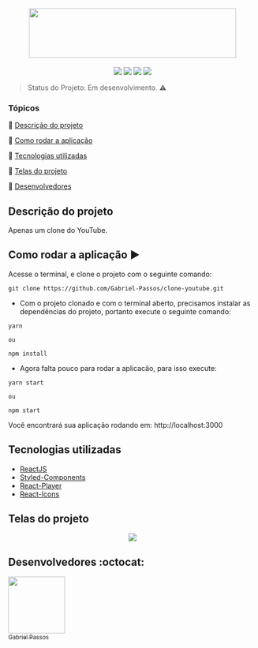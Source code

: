 <h1 align="center" >
  <img height="100px" width="420px" src="https://user-images.githubusercontent.com/43184223/88628812-dc63a600-d084-11ea-9ca5-7d84c19efa4e.png">
</h1>

<p align="center">
  <a href="https://reactjs.org/"><img src="https://img.shields.io/static/v1?label=React&message=16.13.1&color=blue&style=flat"/><a/>
  <a href="https://styled-components.com/"><img src="https://img.shields.io/static/v1?label=Styled-Components&message=5.1.1&color=blue&style=flat"/></a>
  <a href="https://github.com/CookPete/react-player"><img src="https://img.shields.io/static/v1?label=React-Player&message=2.5.0&color=blue&style=flat"/><a/>
  <a href="https://react-icons.github.io/react-icons/"><img src="https://img.shields.io/static/v1?label=React-Icons&message=3.10.0&color=blue&style=flat"/><a/>
</p>
  
> Status do Projeto: Em desenvolvimento. :warning:

### Tópicos 

:small_blue_diamond: [Descrição do projeto](#descrição-do-projeto)

:small_blue_diamond: [Como rodar a aplicação](#como-rodar-a-aplicação-arrow_forward)

:small_blue_diamond: [Tecnologias utilizadas](#tecnologias-utilizadas)

:small_blue_diamond: [Telas do projeto](#telas-do-projeto)

:small_blue_diamond: [Desenvolvedores](#desenvolvedores-octocat)

## Descrição do projeto

<p align="justify">
  Apenas um clone do YouTube. 
</p>


## Como rodar a aplicação :arrow_forward:

Acesse o terminal, e clone o projeto com o seguinte comando: 

```
git clone https://github.com/Gabriel-Passos/clone-youtube.git
```

- Com o projeto clonado e com o terminal aberto, precisamos instalar as dependências do projeto, portanto execute o seguinte comando:

```
yarn 

ou 

npm install
```

- Agora falta pouco para rodar a aplicacão, para isso execute: 

```
yarn start

ou

npm start
```

Você encontrará sua aplicação rodando em: http://localhost:3000

## Tecnologias utilizadas

- [ReactJS](https://reactjs.org/docs/)
- [Styled-Components](https://styled-components.com/docs)
- [React-Player](https://github.com/CookPete/react-player)
- [React-Icons](https://react-icons.github.io/react-icons/)

## Telas do projeto 

<p align="center"> 
  <img src="https://user-images.githubusercontent.com/43184223/88629500-b68ad100-d085-11ea-85a8-7e8bb704b493.png">
</p>

## Desenvolvedores :octocat:

[<img src="https://avatars3.githubusercontent.com/u/43184223?s=460&u=50810abc34900ea6134a9bd0b8a04e2c8640ddc4&v=4" width=115><br><sub>Gabriel Passos</sub>](https://github.com/Gabriel-Passos)

